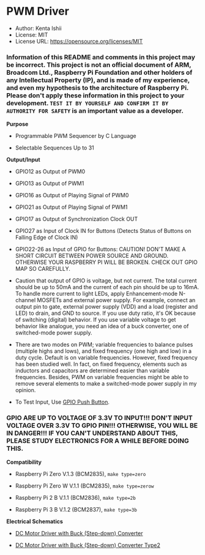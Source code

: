 # PWM Driver

* Author: Kenta Ishii
* License: MIT
* License URL: https://opensource.org/licenses/MIT

### Information of this README and comments in this project may be incorrect. This project is not an official document of ARM, Broadcom Ltd., Raspberry Pi Foundation and other holders of any Intellectual Property (IP), and is made of my experience, and even my hypothesis to the architecture of Raspberry Pi. Please don't apply these information in this project to your development. `TEST IT BY YOURSELF AND CONFIRM IT BY AUTHORITY FOR SAFETY` is an important value as a developer.

**Purpose**

* Programmable PWM Sequencer by C Language

* Selectable Sequences Up to 31

**Output/Input**

* GPIO12 as Output of PWM0

* GPIO13 as Output of PWM1

* GPIO16 as Output of Playing Signal of PWM0

* GPIO21 as Output of Playing Signal of PWM1

* GPIO17 as Output of Synchronization Clock OUT

* GPIO27 as Input of Clock IN for Buttons (Detects Status of Buttons on Falling Edge of Clock IN)

* GPIO22-26 as Input of GPIO for Buttons: CAUTION! DON'T MAKE A SHORT CIRCUIT BETWEEN POWER SOURCE AND GROUND. OTHERWISE YOUR RASPBERRY PI WILL BE BROKEN. CHECK OUT GPIO MAP SO CAREFULLY.

* Caution that output of GPIO is voltage, but not current. The total current should be up to 50mA and the current of each pin should be up to 16mA. To handle more current to light LEDs, apply Enhancement-mode N-channel MOSFETs and external power supply. For example, connect an output pin to gate, external power supply (VDD) and a load (register and LED) to drain, and GND to source. If you use duty ratio, it's OK because of switching (digital) behavior. If you use variable voltage to get behavior like analogue, you need an idea of a buck converter, one of switched-mode power supply.

* There are two modes on PWM; variable frequencies to balance pulses (multiple highs and lows), and fixed frequency (one high and low) in a duty cycle. Default is on variable frequencies. However, fixed frequency has been studied well. In fact, on fixed frequency, elements such as inductors and capacitors are determined easier than variable frequencies. Besides, PWM on variable frequencies might be able to remove several elements to make a switched-mode power supply in my opinion.

* To Test Input, Use [GPIO Push Button](https://github.com/JimmyKenMerchant/Python_Codes).

### GPIO ARE UP TO VOLTAGE OF 3.3V TO INPUT!!! DON'T INPUT VOLTAGE OVER 3.3V TO GPIO PIN!!! OTHERWISE, YOU WILL BE IN DANGER!!! IF YOU CAN'T UNDERSTAND ABOUT THIS, PLEASE STUDY ELECTRONICS FOR A WHILE BEFORE DOING THIS.

**Compatibility**

* Raspberry Pi Zero V.1.3 (BCM2835), `make type=zero`

* Raspberry Pi Zero W V.1.1 (BCM2835), `make type=zerow`

* Raspberry Pi 2 B V.1.1 (BCM2836), `make type=2b`

* Raspberry Pi 3 B V.1.2 (BCM2837), `make type=3b`

**Electrical Schematics**

* [DC Motor Driver with Buck (Step-down) Converter](../schematics/dc_motor_driver.pdf)

* [DC Motor Driver with Buck (Step-down) Converter Type2](../schematics/dc_motor_driver2.pdf)
